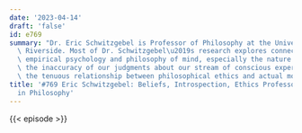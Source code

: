 ```yaml
---
date: '2023-04-14'
draft: 'false'
id: e769
summary: "Dr. Eric Schwitzgebel is Professor of Philosophy at the University of California,\
  \ Riverside. Most of Dr. Schwitzgebel\u2019s research explores connections between\
  \ empirical psychology and philosophy of mind, especially the nature of belief,\
  \ the inaccuracy of our judgments about our stream of conscious experience, and\
  \ the tenuous relationship between philosophical ethics and actual moral behavior."
title: '#769 Eric Schwitzgebel: Beliefs, Introspection, Ethics Professors, and Women
  in Philosophy'
---
```

{{< episode >}}
